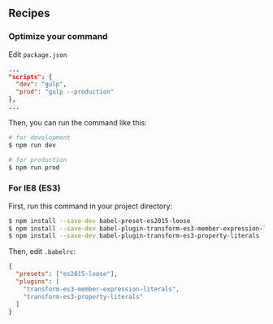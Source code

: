 ## Recipes

### Optimize your command

Edit `package.json`

```json
...
"scripts": {
  "dev": "gulp",
  "prod": "gulp --production"
},
...
```

Then, you can run the command like this:

```sh
# for development
$ npm run dev

# for production
$ npm run prod
```

### For IE8 (ES3)

First, run this command in your project directory:

```sh
$ npm install --save-dev babel-preset-es2015-loose
$ npm install --save-dev babel-plugin-transform-es3-member-expression-literals
$ npm install --save-dev babel-plugin-transform-es3-property-literals
```

Then, edit `.babelrc`:

```json
{
  "presets": ["es2015-loose"],
  "plugins": [
    "transform-es3-member-expression-literals",
    "transform-es3-property-literals"
  ]
}
```
